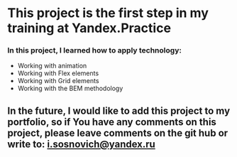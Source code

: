 # **This project is the first step in my training at Yandex.Practice**
### In this project, I learned how to apply technology:
* Working with animation
* Working with Flex elements
* Working with Grid elements
* Working with the BEM methodology

## In the future, I would like to add this project to my portfolio, so if You have any comments on this project, please leave comments on the git hub or write to:  i.sosnovich@yandex.ru
